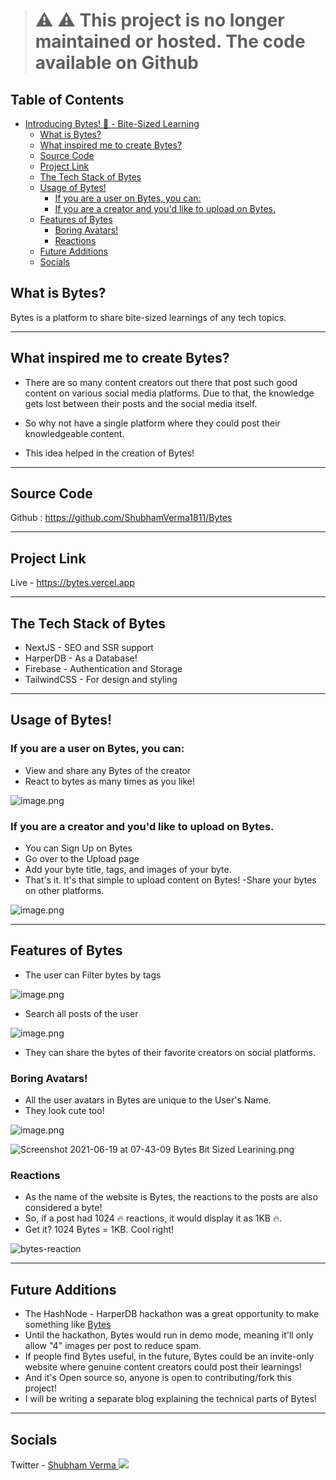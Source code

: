> # ⚠️ ⚠️ This project is no longer maintained or hosted. The code available on Github

<!-- TOC -->

## Table of Contents

- [Introducing Bytes! 🎉 - Bite-Sized Learning](#introducing-bytes-🎉---bite-sized-learning)
  - [What is Bytes?](#what-is-bytes)
  - [What inspired me to create Bytes?](#what-inspired-me-to-create-bytes)
  - [Source Code](#source-code)
  - [Project Link](#project-link)
  - [The Tech Stack of Bytes](#the-tech-stack-of-bytes)
  - [Usage of Bytes!](#usage-of-bytes)
    - [If you are a user on Bytes, you can:](#if-you-are-a-user-on-bytes-you-can)
    - [If you are a creator and you'd like to upload on Bytes.](#if-you-are-a-creator-and-youd-like-to-upload-on-bytes)
  - [Features of Bytes](#features-of-bytes)
    - [Boring Avatars!](#boring-avatars)
    - [Reactions](#reactions)
  - [Future Additions](#future-additions)
  - [Socials](#socials)

<!-- /TOC -->

## What is Bytes?

Bytes is a platform to share bite-sized learnings of any tech topics.

---

## What inspired me to create Bytes?

- There are so many content creators out there that post such good content on various social media platforms.
  Due to that, the knowledge gets lost between their posts and the social media itself.

- So why not have a single platform where they could post their knowledgeable content.

- This idea helped in the creation of Bytes!

---

## Source Code

Github :
https://github.com/ShubhamVerma1811/Bytes

---

## Project Link

Live - https://bytes.vercel.app

---

## The Tech Stack of Bytes

- NextJS - SEO and SSR support
- HarperDB - As a Database!
- Firebase - Authentication and Storage
- TailwindCSS - For design and styling

---

## Usage of Bytes!

### If you are a user on Bytes, you can:

- View and share any Bytes of the creator
- React to bytes as many times as you like!

![image.png](https://cdn.hashnode.com/res/hashnode/image/upload/v1624674230343/JHdNZb1_w.png)

### If you are a creator and you'd like to upload on Bytes.

- You can Sign Up on Bytes
- Go over to the Upload page
- Add your byte title, tags, and images of your byte.
- That's it. It's that simple to upload content on Bytes!
  -Share your bytes on other platforms.

![image.png](https://cdn.hashnode.com/res/hashnode/image/upload/v1624078754965/vxd15ENDr.png)

---

## Features of Bytes

- The user can Filter bytes by tags

![image.png](https://cdn.hashnode.com/res/hashnode/image/upload/v1624069631253/NEMX5u2Gd.png)

- Search all posts of the user

![image.png](https://cdn.hashnode.com/res/hashnode/image/upload/v1624248972957/2srolofnX.png)

- They can share the bytes of their favorite creators on social platforms.

### Boring Avatars!

- All the user avatars in Bytes are unique to the User's Name.
- They look cute too!

![image.png](https://cdn.hashnode.com/res/hashnode/image/upload/v1624069565615/087D5xUge.png)

![Screenshot 2021-06-19 at 07-43-09 Bytes Bit Sized Learining.png](https://cdn.hashnode.com/res/hashnode/image/upload/v1624069582039/vSyl2mOYb.png)

### Reactions

- As the name of the website is Bytes, the reactions to the posts are also considered a byte!
- So, if a post had 1024 🔥 reactions, it would display it as 1KB 🔥.
- Get it? 1024 Bytes = 1KB. Cool right!

![bytes-reaction](https://cdn.hashnode.com/res/hashnode/image/upload/v1624069484067/Z26ZOvl9r.png)

---

## Future Additions

- The HashNode - HarperDB hackathon was a great opportunity to make something like [Bytes](https://bytes.vercel.app)
- Until the hackathon, Bytes would run in demo mode, meaning it'll only allow "4" images per post to reduce spam.
- If people find Bytes useful, in the future, Bytes could be an invite-only website where genuine content creators could post their learnings!
- And it's Open source so, anyone is open to contributing/fork this project!
- I will be writing a separate blog explaining the technical parts of Bytes!

---

## Socials

Twitter - [ Shubham Verma ](https://twitter.com/Shubham_Verma18)
<a href="https://www.buymeacoffee.com/shubhamverma"><img src="https://img.buymeacoffee.com/button-api/?text=Buy me a coffee&emoji=&slug=shubhamverma&button_colour=FFDD00&font_colour=000000&font_family=Cookie&outline_colour=000000&coffee_colour=ffffff"></a>
